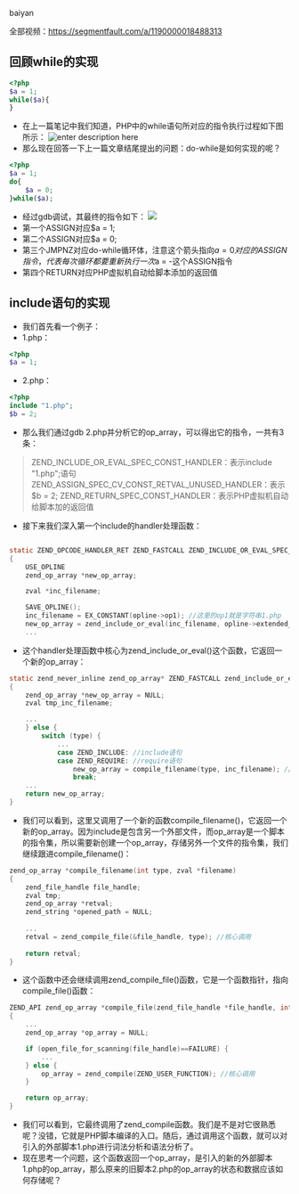 baiyan

全部视频：https://segmentfault.com/a/1190000018488313

## 回顾while的实现
```php
<?php
$a = 1;
while($a){
}
```
 - 在上一篇笔记中我们知道，PHP中的while语句所对应的指令执行过程如下图所示：
![enter description here](http://baiyanzzz.oss-cn-beijing.aliyuncs.com/2019/7/12/1562893925235.png)
 - 那么现在回答一下上一篇文章结尾提出的问题：do-while是如何实现的呢？
```php
<?php
$a = 1;
do{
	$a = 0;
}while($a);
```
 - 经过gdb调试，其最终的指令如下：
![](http://baiyanzzz.oss-cn-beijing.aliyuncs.com/2019/7/12/1562897928121.png)
 - 第一个ASSIGN对应$a = 1;
 - 第二个ASSIGN对应$a = 0;
 - 第三个JMPNZ对应do-while循环体，注意这个箭头指向$a = 0对应的ASSIGN指令，代表每次循环都要重新执行一次$a = -这个ASSIGN指令
 - 第四个RETURN对应PHP虚拟机自动给脚本添加的返回值
## include语句的实现
 - 我们首先看一个例子：
 - 1.php：
```php 
<?php
$a = 1;
```
 - 2.php：
```php
<?php
include "1.php";
$b = 2;
```
 - 那么我们通过gdb 2.php并分析它的op_array，可以得出它的指令，一共有3条：

>  ZEND_INCLUDE_OR_EVAL_SPEC_CONST_HANDLER：表示include "1.php";语句 
> ZEND_ASSIGN_SPEC_CV_CONST_RETVAL_UNUSED_HANDLER：表示$b = 2; 
> ZEND_RETURN_SPEC_CONST_HANDLER：表示PHP虚拟机自动给脚本加的返回值
 - 接下来我们深入第一个include的handler处理函数：
```c

static ZEND_OPCODE_HANDLER_RET ZEND_FASTCALL ZEND_INCLUDE_OR_EVAL_SPEC_CONST_HANDLER(ZEND_OPCODE_HANDLER_ARGS)
{
	USE_OPLINE
	zend_op_array *new_op_array;

	zval *inc_filename;

	SAVE_OPLINE();
	inc_filename = EX_CONSTANT(opline->op1); //这里的op1就是字符串1.php
	new_op_array = zend_include_or_eval(inc_filename, opline->extended_value);
	...
```
 - 这个handler处理函数中核心为zend_include_or_eval()这个函数，它返回一个新的op_array：
```c
static zend_never_inline zend_op_array* ZEND_FASTCALL zend_include_or_eval(zval *inc_filename, int type) /* {{{ */
{
	zend_op_array *new_op_array = NULL;
	zval tmp_inc_filename;

	...
	} else {
		switch (type) {
			...
			case ZEND_INCLUDE: //include语句
			case ZEND_REQUIRE: //require语句
				new_op_array = compile_filename(type, inc_filename); //核心调用
				break;
	...
	return new_op_array;
}
```
 - 我们可以看到，这里又调用了一个新的函数compile_filename()，它返回一个新的op_array。因为include是包含另一个外部文件，而op_array是一个脚本的指令集，所以需要新创建一个op_array，存储另外一个文件的指令集，我们继续跟进compile_filename()：
```c
zend_op_array *compile_filename(int type, zval *filename)
{
	zend_file_handle file_handle;
	zval tmp;
	zend_op_array *retval;
	zend_string *opened_path = NULL;
	
	...
	retval = zend_compile_file(&file_handle, type); //核心调用
	
	return retval;
}
```
 - 这个函数中还会继续调用zend_compile_file()函数，它是一个函数指针，指向compile_file()函数：
```c
ZEND_API zend_op_array *compile_file(zend_file_handle *file_handle, int type)
{
	...
	zend_op_array *op_array = NULL;

	if (open_file_for_scanning(file_handle)==FAILURE) {
		...
	} else {
		op_array = zend_compile(ZEND_USER_FUNCTION); //核心调用
	}

	return op_array;
}
```
 - 我们可以看到，它最终调用了zend_compile函数。我们是不是对它很熟悉呢？没错，它就是PHP脚本编译的入口。随后，通过调用这个函数，就可以对引入的外部脚本1.php进行词法分析和语法分析了。
 - 现在思考一个问题，这个函数返回一个op_array，是引入的新的外部脚本1.php的op_array，那么原来的旧脚本2.php的op_array的状态和数据应该如何存储呢？